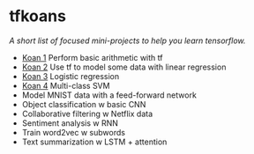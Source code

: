 # tfkoans

*A short list of focused mini-projects to help you learn tensorflow.*

- [Koan 1](https://github.com/unbox-research/tfkoans/tree/master/koan_1) Perform basic arithmetic with tf
- [Koan 2](https://github.com/unbox-research/tfkoans/tree/master/koan_2) Use tf to model some data with linear regression 
- [Koan 3](https://github.com/unbox-research/tfkoans/tree/master/koan_3) Logistic regression
- [Koan 4](https://github.com/unbox-research/tfkoans/tree/master/koan_4) Multi-class SVM
- Model MNIST data with a feed-forward network
- Object classification w basic CNN
- Collaborative filtering w Netflix data
- Sentiment analysis w RNN
- Train word2vec w subwords
- Text summarization w LSTM + attention
